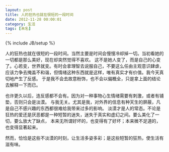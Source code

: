 ```yaml
---
layout: post
title: 人的狂热也就在很短的一段时间
date: 2012-11-28 00:00:01
category: 生活
tags: [未名]
---
```

{% include JB/setup %}

人的狂热也就在很短的一段时间。当然主要是时间会慢慢冷却掉一切。当初看她的一切都是那么美好，现在却突然觉得不喜欢。
这不是她人变了，而是自己的心变了。心若变，世界就变。有时会拿理智去说服自己，不要这么任由主观意识肆虐，
应该力争去掩盖不和谐，但情绪这种东西就是这样，唯有真实才有价值。我今天真切地产生了反感。
于是我不会去故意粉饰，也不会以偏概全，只是拿上面的结论去解释一下而已。 

<!--more-->
也许更久以后，连反感都不会有。因为对一种事物心生情绪需要有刺激，或者有铺垫，否则只会是淡漠。
与我无关。尤其是我，对外界的信息有种天生的屏蔽，凡是自己不感兴趣的东西都很难给我带来过多的影响。
淡漠才是人的常态。不论是狂热的爱还是厌恶都是一种短暂的迷失，迷失于真实和虚幻之间。要么美化了一切，要么放大了缺点，
本来无所谓好坏的，也变得有了好坏；本来微不足道的，也变得显著起来。 

然而，恰恰是这些不淡漠的时刻，让生活多姿多彩；是这些短暂的狂热，使生活有滋有味。 